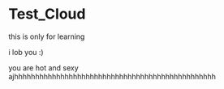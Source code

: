 # Test_Cloud
this is only for learning

i lob you :)

you are hot and sexy ajhhhhhhhhhhhhhhhhhhhhhhhhhhhhhhhhhhhhhhhhhhhhhhhh
